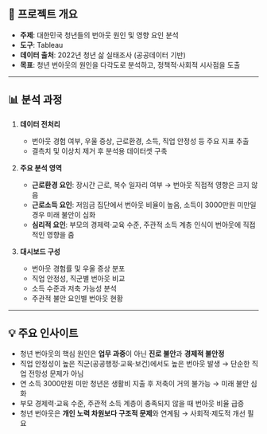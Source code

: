 ## 📌 프로젝트 개요
- **주제**: 대한민국 청년들의 번아웃 원인 및 영향 요인 분석  
- **도구**: Tableau  
- **데이터 출처**: 2022년 청년 삶 실태조사 (공공데이터 기반)  
- **목표**: 청년 번아웃의 원인을 다각도로 분석하고, 정책적·사회적 시사점을 도출  

---

## 📊 분석 과정
1. **데이터 전처리**
   - 번아웃 경험 여부, 우울 증상, 근로환경, 소득, 직업 안정성 등 주요 지표 추출  
   - 결측치 및 이상치 제거 후 분석용 데이터셋 구축  

2. **주요 분석 영역**
   - **근로환경 요인**: 장시간 근로, 복수 일자리 여부 → 번아웃 직접적 영향은 크지 않음  
   - **근로소득 요인**: 저임금 집단에서 번아웃 비율이 높음, 소득이 3000만원 미만일 경우 미래 불안이 심화  
   - **심리적 요인**: 부모의 경제력·교육 수준, 주관적 소득 계층 인식이 번아웃에 직접적인 영향을 줌  

3. **대시보드 구성**
   - 번아웃 경험률 및 우울 증상 분포
   - 직업 안정성, 직군별 번아웃 비교
   - 소득 수준과 저축 가능성 분석
   - 주관적 불안 요인별 번아웃 현황

---

## 💡 주요 인사이트
- 청년 번아웃의 핵심 원인은 **업무 과중**이 아닌 **진로 불안**과 **경제적 불안정**  
- 직업 안정성이 높은 직군(공공행정·교육·보건)에서도 높은 번아웃 발생 → 단순한 직업 전망성 문제가 아님  
- 연 소득 3000만원 미만 청년은 생활비 지출 후 저축이 거의 불가능 → 미래 불안 심화  
- 부모 경제력·교육 수준, 주관적 소득 계층이 충족되지 않을 때 번아웃 비율 급증  
- 청년 번아웃은 **개인 노력 차원보다 구조적 문제**와 연계됨 → 사회적·제도적 개선 필요  
